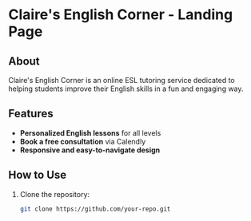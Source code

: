 # Claire's English Corner - Landing Page

## About
Claire's English Corner is an online ESL tutoring service dedicated to helping students improve their English skills in a fun and engaging way.

## Features
- **Personalized English lessons** for all levels
- **Book a free consultation** via Calendly
- **Responsive and easy-to-navigate design**

## How to Use
1. Clone the repository:  
   ```bash
   git clone https://github.com/your-repo.git
